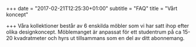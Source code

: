 +++
date = "2017-02-21T12:25:30+01:00"
subtitle = "FAQ"
title = "Vårt koncept"

+++
Våra kollektioner består av 6 enskilda möbler som vi har satt ihop efter olika designkoncept. Möblemanget är anpassat för ett studentrum på ca 15-20 kvadratmeter och hyrs ut tillsammans som en del av ditt abonnemang.
